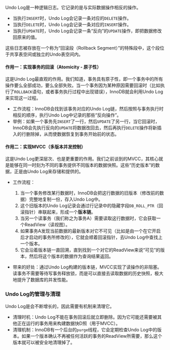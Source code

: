 
Undo Log是一种逻辑日志。它记录的是与实际数据操作相反的操作。

*   当执行`INSERT`时，Undo Log会记录一条对应的`DELETE`操作。
*   当执行`DELETE`时，Undo Log会记录一条对应的`INSERT`操作。
*   当执行`UPDATE`时，Undo Log会记录一条“反向”的`UPDATE`操作，即把数据修改回原来的值。

这些日志被存放在一个称为“回滚段（Rollback Segment）”的特殊段中，这个段位于共享表空间或独立的Undo表空间内。

#### 作用一：实现事务的回滚（Atomicity - 原子性）

这是Undo Log最直观的作用。我们知道，事务具有原子性，即一个事务中的所有操作要么全部成功，要么全部失败。当一个事务因为某种原因需要回滚时（比如执行了`ROLLBACK`语句，或者事务执行过程中出现错误），InnoDB就会利用Undo Log来实现这一过程。

*   工作流程：InnoDB会找到该事务对应的Undo Log链，然后按照与事务执行时相反的顺序，执行Undo Log中记录的那些“反向操作”。
*   举例：如果一个事务先`INSERT`了一行，然后`UPDATE`了另一行，当它回滚时，InnoDB会先执行反向的`UPDATE`将数据改回去，然后再执行`DELETE`操作将新插入的行删除掉，从而使数据恢复到事务开始前的状态。

#### 作用二：实现MVCC（多版本并发控制）

这是Undo Log更深层次、也是更重要的作用。我们之前谈到的MVCC，其核心就是能够在同一时刻为不同的事务提供不同版本的数据快照。这些“历史版本”的数据，正是由Undo Log来存储和提供的。

*   工作流程：
    1.  当一个事务修改某行数据时，InnoDB会把这行数据的旧版本（修改前的数据）完整地复制一份，存入Undo Log中。
    2.  这个旧版本的Undo Log记录会通过行记录中的隐藏字段`DB_ROLL_PTR`（回滚指针）串联起来，形成一个**版本链**。
    3.  当另一个读事务（我们称之为事务A）需要读取这行数据时，它会获取一个ReadView（读视图）。
    4.  如果事务A发现当前数据的最新版本对它不可见（比如是由一个在它开启后才启动的事务所修改的），它就会顺着回滚指针，去Undo Log中查找上一个版本。
    5.  它会沿着版本链一直回溯，直到找到一个对它的ReadView来说“可见”的版本，然后将这个版本的数据作为查询结果返回。

*   带来的好处：通过Undo Log构建的版本链，MVCC实现了读操作的非阻塞。读事务不需要等待写事务释放锁，而是可以直接去读取数据的历史快照，极大地提升了数据库的并发性能。

### Undo Log的管理与清理

Undo Log是会不断增长的，因此需要有机制来清理它。

*   清理时机：Undo Log不能在事务回滚后就立即删除。因为它可能还需要被其他正在运行的事务用来构建数据快D照（用于MVCC）。
*   清理机制：InnoDB有一个后台的`purge`线程，它会定期检查Undo Log中的版本。如果一个版本确认不再被任何活跃的事务的ReadView所需要，那么这个版本就可以被安全地清理掉了。
